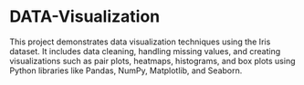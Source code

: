 # DATA-Visualization
This project demonstrates data visualization techniques using the Iris dataset. It includes data cleaning, handling missing values, and creating visualizations such as pair plots, heatmaps, histograms, and box plots using Python libraries like Pandas, NumPy, Matplotlib, and Seaborn.
